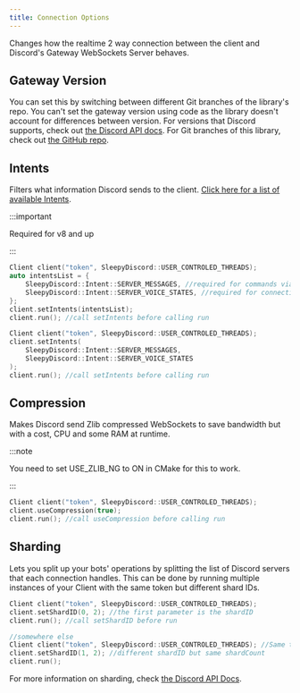 ```yaml
---
title: Connection Options
---
```


Changes how the realtime 2 way connection between the client and Discord's Gateway WebSockets Server behaves.

## Gateway Version

You can set this by switching between different Git branches of the library's repo. You can't set the gateway version using code as the library doesn't account for differences between version. For versions that Discord supports, check out [the Discord API docs](https://discord.com/developers/docs/topics/gateway#gateway-intents). For Git branches of this library, check out [the GitHub repo](https://github.com/yourWaifu/sleepy-discord/branches).

## Intents

Filters what information Discord sends to the client. [Click here for a list of available Intents](reference/Files/client_8h/#enum-intent).

:::important

Required for v8 and up

:::

```cpp
Client client("token", SleepyDiscord::USER_CONTROLED_THREADS);
auto intentsList = {
    SleepyDiscord::Intent::SERVER_MESSAGES,	//required for commands via messages
    SleepyDiscord::Intent::SERVER_VOICE_STATES, //required for connecting to voice
};
client.setIntents(intentsList);
client.run(); //call setIntents before calling run
```

```cpp
Client client("token", SleepyDiscord::USER_CONTROLED_THREADS);
client.setIntents(
    SleepyDiscord::Intent::SERVER_MESSAGES,
    SleepyDiscord::Intent::SERVER_VOICE_STATES
);
client.run(); //call setIntents before calling run
```

## Compression

Makes Discord send Zlib compressed WebSockets to save bandwidth but with a cost, CPU and some RAM at runtime.

:::note

You need to set USE_ZLIB_NG to ON in CMake for this to work.

:::

```cpp
Client client("token", SleepyDiscord::USER_CONTROLED_THREADS);
client.useCompression(true);
client.run(); //call useCompression before calling run
```

## Sharding

Lets you split up your bots' operations by splitting the list of Discord servers that each connection handles. This can be done by running multiple instances of your Client with the same token but different shard IDs.

```cpp
Client client("token", SleepyDiscord::USER_CONTROLED_THREADS);
client.setShardID(0, 2); //the first parameter is the shardID
client.run(); //call setShardID before run

//somewhere else
Client client("token", SleepyDiscord::USER_CONTROLED_THREADS); //Same token
client.setShardID(1, 2); //different shardID but same shardCount
client.run();
```

For more information on sharding, check [the Discord API Docs](https://discord.com/developers/docs/topics/gateway#sharding).